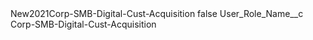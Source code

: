 <?xml version="1.0" encoding="UTF-8"?>
<CustomMetadata xmlns="http://soap.sforce.com/2006/04/metadata" xmlns:xsi="http://www.w3.org/2001/XMLSchema-instance" xmlns:xsd="http://www.w3.org/2001/XMLSchema">
    <label>New2021Corp-SMB-Digital-Cust-Acquisition</label>
    <protected>false</protected>
    <values>
        <field>User_Role_Name__c</field>
        <value xsi:type="xsd:string">Corp-SMB-Digital-Cust-Acquisition</value>
    </values>
</CustomMetadata>

